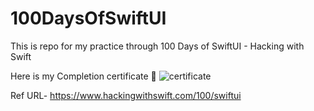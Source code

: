 # 100DaysOfSwiftUI
This is repo for my practice through 100 Days of SwiftUI - Hacking with Swift  

Here is my Completion certificate 🤩
![certificate](https://user-images.githubusercontent.com/96782444/162677964-e40b969c-e47f-47e2-844c-ce438065ab53.jpg)


Ref URL- https://www.hackingwithswift.com/100/swiftui
